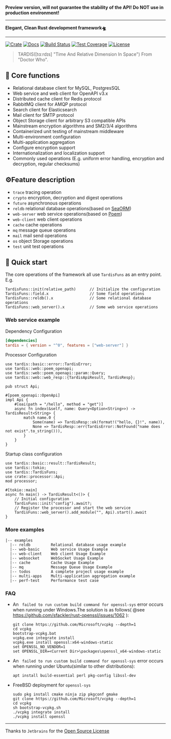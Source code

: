 **Preview version, will not guarantee the stability of the API!
Do NOT use in production environment!**

---

**Elegant, Clean Rust development framework🛸**

---

[![Crate](https://img.shields.io/crates/v/tardis.svg)](https://crates.io/crates/tardis)
[![Docs](https://docs.rs/tardis/badge.svg)](https://docs.rs/tardis)
[![Build Status](https://github.com/ideal-world/tardis/actions/workflows/cicd.yml/badge.svg)](https://github.com/ideal-world/tardis/actions/workflows/cicd.yml)
[![Test Coverage](https://codecov.io/gh/ideal-world/tardis/branch/main/graph/badge.svg?token=L1LQ8DLUS2)](https://codecov.io/gh/ideal-world/tardis)
[![License](https://img.shields.io/github/license/ideal-world/tardis)](https://github.com/ideal-world/tardis/blob/main/LICENSE)

> TARDIS([tɑːrdɪs] "Time And Relative Dimension In Space") From "Doctor Who".

## 💖 Core functions

* Relational database client for MySQL, PostgresSQL
* Web service and web client for OpenAPI v3.x
* Distributed cache client for Redis protocol
* RabbitMQ client for AMQP protocol
* Search client for Elasticsearch
* Mail client for SMTP protocol
* Object Storage client for arbitrary S3 compatible APIs
* Mainstream encryption algorithms and SM2/3/4 algorithms
* Containerized unit testing of mainstream middleware
* Multi-environment configuration
* Multi-application aggregation
* Configure encryption support
* Internationalization and localization support
* Commonly used operations (E.g. uniform error handling, encryption and decryption, regular checksums)

## ⚙️Feature description

* ``trace`` tracing operation
* ``crypto`` encryption, decryption and digest operations
* ``future`` asynchronous operations
* ``reldb`` relational database operations(based on [SeaORM](https://github.com/SeaQL/sea-orm))
* ``web-server`` web service operations(based on [Poem](https://github.com/poem-web/poem))
* ``web-client`` web client operations
* ``cache`` cache operations
* ``mq`` message queue operations
* ``mail`` mail send operations
* ``os`` object Storage operations
* ``test`` unit test operations

## 🚀 Quick start

The core operations of the framework all use ``TardisFuns`` as an entry point.
E.g.

```
TardisFuns::init(relative_path)      // Initialize the configuration
TardisFuns::field.x                  // Some field operations
TardisFuns::reldb().x                // Some relational database operations
TardisFuns::web_server().x           // Some web service operations
```

### Web service example

Dependency Configuration
```toml
[dependencies]
tardis = { version = "^0", features = ["web-server"] }
```

Processor Configuration
```ignore
use tardis::basic::error::TardisError;
use tardis::web::poem_openapi;
use tardis::web::poem_openapi::param::Query;
use tardis::web::web_resp::{TardisApiResult, TardisResp};

pub struct Api;

#[poem_openapi::OpenApi]
impl Api {
    #[oai(path = "/hello", method = "get")]
    async fn index(&self, name: Query<Option<String>>) -> TardisResult<String> {
        match name.0 {
            Some(name) => TardisResp::ok(format!("hello, {}!", name)),
            None => TardisResp::err(TardisError::NotFound("name does not exist".to_string())),
        }
    }
}
```

Startup class configuration
```ignore
use tardis::basic::result::TardisResult;
use tardis::tokio;
use tardis::TardisFuns;
use crate::processor::Api;
mod processor;

#[tokio::main]
async fn main() -> TardisResult<()> {
    // Initial configuration
    TardisFuns::init("config").await?;
    // Register the processor and start the web service
    TardisFuns::web_server().add_module("", Api).start().await
}
```

### More examples

```
|-- examples
  |-- reldb         Relational database usage example
  |-- web-basic     Web service Usage Example
  |-- web-client    Web client Usage Example
  |-- websocket     WebSocket Usage Example
  |-- cache         Cache Usage Example
  |-- mq            Message Queue Usage Example
  |-- todos         A complete project usage example
  |-- multi-apps    Multi-application aggregation example
  |-- perf-test     Performance test case
```

### FAQ

* An `` failed to run custom build command for openssl-sys`` error occurs when running under Windows.The solution is as follows( @see https://github.com/sfackler/rust-openssl/issues/1062 ): 
  ```shell
  git clone https://github.com/Microsoft/vcpkg --depth=1
  cd vcpkg
  bootstrap-vcpkg.bat
  vcpkg.exe integrate install
  vcpkg.exe install openssl:x64-windows-static
  set OPENSSL_NO_VENDOR=1
  set OPENSSL_DIR=<Current Dir>\packages\openssl_x64-windows-static
  ```

* An `` failed to run custom build command for openssl-sys`` error occurs when running under Ubuntu(similar to other distributions):
  ```shell
  apt install build-essential perl pkg-config libssl-dev
  ```
* FreeBSD deployment for ``openssl-sys``
  ```shell
  sudo pkg install cmake ninja zip pkgconf gmake
  git clone https://github.com/Microsoft/vcpkg --depth=1
  cd vcpkg
  sh bootstrap-vcpkg.sh
  ./vcpkg integrate install
  ./vcpkg install openssl
  ```

----
Thanks to `Jetbrains` for the [Open Source License](https://www.jetbrains.com/community/opensource/)

